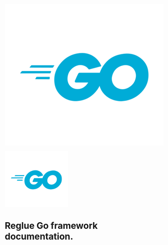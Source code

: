 ![Go logo](/img/go/Go-Logo_Blue.svg "Go logo")

<img src="/img/go/Go-Logo_Blue.svg" width="200" height="177" alt="Go logo">

# Reglue Go framework documentation.
